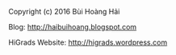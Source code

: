 Copyright (c) 2016 Bùi Hoàng Hải

Blog: http://haibuihoang.blogspot.com

HiGrads Website: http://higrads.wordpress.com
